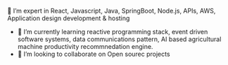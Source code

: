  👀 I’m expert in React, Javascript, Java, SpringBoot, Node.js, APIs, AWS, Application design development & hosting
- 🌱 I’m currently learning reactive programming stack, event driven software systems, data communications pattern, AI based agricultural machine productivity recommnedation engine.
- 💞️ I’m looking to collaborate on Open sourec projects
